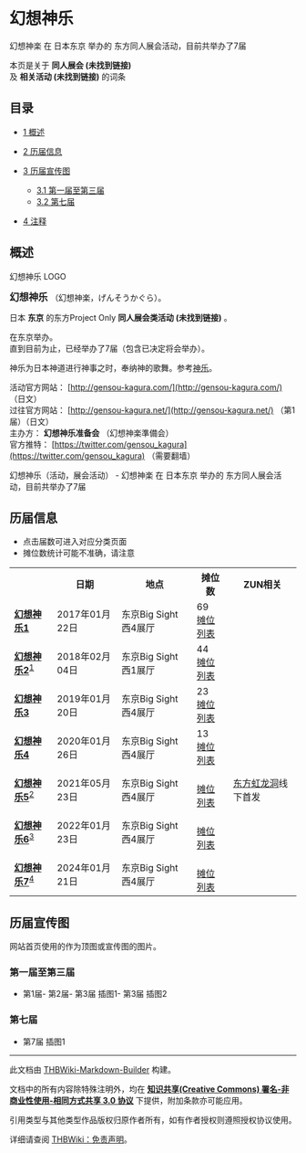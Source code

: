 # 幻想神乐

<!-- source html: G:\repos\THBWiki-Markdown-Builder\THBWikiMarkdown\Temp\main\e\ef\ns0%3A%E5%B9%BB%E6%83%B3%E7%A5%9E%E4%B9%90.html -->

幻想神楽 在 日本东京 举办的  东方同人展会活动，目前共举办了7届

本页是关于 **同人展会 (未找到链接)**   
及 **相关活动 (未找到链接)** 的词条
## 目录

- [1 概述](#概述)
- [2 历届信息](#历届信息)
- [3 历届宣传图](#历届宣传图)

  - [3.1 第一届至第三届](#第一届至第三届)
  - [3.2 第七届](#第七届)



- [4 注释](#注释)




## 概述
[](./文件-幻想神乐LOGO.jpg.md)  [](./文件-幻想神乐LOGO.jpg.md)幻想神乐 LOGO
  
<big> **幻想神乐** </big>（幻想神楽，げんそうかぐら）。  
  
  
  
  
日本 **东京** 的东方Project Only **同人展会类活动 (未找到链接)** 。  
  
在东京举办。  
直到目前为止，已经举办了7届（包含已决定将会举办）。  
  
神乐为日本神道进行神事之时，奉纳神的歌舞。参考[神乐](https://zh.wikipedia.org/wiki/神樂)。  
  
  
  
  
活动官方网站： [http://gensou-kagura.com/](http://gensou-kagura.com/) （日文）   
过往官方网站： [http://gensou-kagura.net/](http://gensou-kagura.net/) （第1届）（日文）   
主办方： **幻想神乐准备会** （幻想神楽準備会）  
官方推特： [https://twitter.com/gensou_kagura](https://twitter.com/gensou_kagura) （需要翻墙）  
  
幻想神乐（活动，展会活动） - 幻想神楽 在 日本东京 举办的  东方同人展会活动，目前共举办了7届
## 历届信息
- 点击届数可进入对应分类页面
- 摊位数统计可能不准确，请注意


<table>
<tbody><tr><th> </th><th>日期</th><th>地点</th><th>摊位数</th><th>ZUN相关</th></tr>
<tr><td id="1"><b><a href="/展会作品列表?e=%E5%B9%BB%E6%83%B3%E7%A5%9E%E4%B9%90%231">幻想神乐1</a></b></td><td id="ev-1">2017年01月22日</td><td>东京Big Sight 西4展厅</td><td>69<br><a href="/index.php?title=%E5%B9%BB%E6%83%B3%E7%A5%9E%E4%B9%90/%E7%AC%AC1%E5%B1%8A%E6%91%8A%E4%BD%8D&amp;action=edit&amp;redlink=1" class="new" title="幻想神乐/第1届摊位（页面不存在）">摊位列表</a></td><td></td></tr>
<tr><td id="2"><b><a href="/展会作品列表?e=%E5%B9%BB%E6%83%B3%E7%A5%9E%E4%B9%90%232">幻想神乐2</a></b><sup id="cite_ref-1" class="reference"><a href="#cite_note-1">1</a></sup></td><td id="ev-2">2018年02月04日</td><td>东京Big Sight 西1展厅</td><td>44<br><a href="./幻想神乐-第2届摊位.md" title="幻想神乐/第2届摊位">摊位列表</a></td><td></td></tr>
<tr><td id="3"><b><a href="/展会作品列表?e=%E5%B9%BB%E6%83%B3%E7%A5%9E%E4%B9%90%233">幻想神乐3</a></b></td><td id="ev-3">2019年01月20日</td><td>东京Big Sight 西4展厅</td><td>23<br><a href="./幻想神乐-第3届摊位.md" title="幻想神乐/第3届摊位">摊位列表</a></td><td></td></tr>
<tr><td id="4"><b><a href="/展会作品列表?e=%E5%B9%BB%E6%83%B3%E7%A5%9E%E4%B9%90%234">幻想神乐4</a></b></td><td id="ev-4">2020年01月26日</td><td>东京Big Sight 西4展厅</td><td>13<br><a href="./幻想神乐-第4届摊位.md" title="幻想神乐/第4届摊位">摊位列表</a></td><td></td></tr>
<tr><td id="5"><b><a href="/展会作品列表?e=%E5%B9%BB%E6%83%B3%E7%A5%9E%E4%B9%90%235">幻想神乐5</a></b><sup id="cite_ref-2" class="reference"><a href="#cite_note-2">2</a></sup></td><td id="ev-5">2021年05月23日</td><td>东京Big Sight 西4展厅</td><td><br><a href="/index.php?title=%E5%B9%BB%E6%83%B3%E7%A5%9E%E4%B9%90/%E7%AC%AC5%E5%B1%8A%E6%91%8A%E4%BD%8D&amp;action=edit&amp;redlink=1" class="new" title="幻想神乐/第5届摊位（页面不存在）">摊位列表</a></td><td><a href="./东方虹龙洞.md" title="东方虹龙洞">东方虹龙洞</a>线下首发</td></tr>
<tr><td id="6"><b><a href="/展会作品列表?e=%E5%B9%BB%E6%83%B3%E7%A5%9E%E4%B9%90%236">幻想神乐6</a></b><sup id="cite_ref-3" class="reference"><a href="#cite_note-3">3</a></sup></td><td id="ev-6">2022年01月23日</td><td>东京Big Sight 西4展厅</td><td><br><a href="/index.php?title=%E5%B9%BB%E6%83%B3%E7%A5%9E%E4%B9%90/%E7%AC%AC6%E5%B1%8A%E6%91%8A%E4%BD%8D&amp;action=edit&amp;redlink=1" class="new" title="幻想神乐/第6届摊位（页面不存在）">摊位列表</a></td><td></td></tr>
<tr><td id="7"><b><a href="/展会作品列表?e=%E5%B9%BB%E6%83%B3%E7%A5%9E%E4%B9%90%237">幻想神乐7</a></b><sup id="cite_ref-4" class="reference"><a href="#cite_note-4">4</a></sup></td><td id="ev-7">2024年01月21日</td><td>东京Big Sight 西4展厅</td><td><br><a href="/index.php?title=%E5%B9%BB%E6%83%B3%E7%A5%9E%E4%B9%90/%E7%AC%AC7%E5%B1%8A%E6%91%8A%E4%BD%8D&amp;action=edit&amp;redlink=1" class="new" title="幻想神乐/第7届摊位（页面不存在）">摊位列表</a></td><td></td></tr>
</tbody></table>


## 历届宣传图
  
网站首页使用的作为顶图或宣传图的图片。
  

### 第一届至第三届
- [](./文件-幻想神乐1.jpg.md)第1届- [](./文件-幻想神乐2.png.md)第2届- [](./文件-幻想神乐3-1.jpg.md)第3届 插图1- [](./文件-幻想神乐3-2.jpg.md)第3届 插图2

### 第七届
- [](./文件-幻想神乐7.gif.md)第7届 插图1


[^cite_note-1]: 在 **BS祭** 内举办。

  
  






---

此文档由 [THBWiki-Markdown-Builder](https://github.com/Delsin-Yu/THBWiki-Markdown-Builder) 构建。

文档中的所有内容除特殊注明外，均在 [**知识共享(Creative Commons) 署名-非商业性使用-相同方式共享 3.0 协议**](https://creativecommons.org/licenses/by-sa/3.0/deed.zh-hans) 下提供，附加条款亦可能应用。

引用类型与其他类型作品版权归原作者所有，如有作者授权则遵照授权协议使用。

详细请查阅 [THBWiki：免责声明](https://thbwiki.cc/THBWiki:%E5%85%8D%E8%B4%A3%E5%A3%B0%E6%98%8E)。

